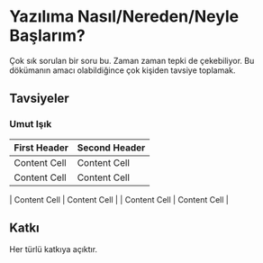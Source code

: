 # Yazılıma Nasıl/Nereden/Neyle Başlarım?

Çok sık sorulan bir soru bu. Zaman zaman tepki de çekebiliyor. Bu dökümanın amacı olabildiğince çok kişiden tavsiye toplamak.

## Tavsiyeler

### Umut Işık

| First Header  | Second Header |
| ------------- | ------------- |
| Content Cell  | Content Cell  |
| Content Cell  | Content Cell  |


| Content Cell  | Content Cell  |
| Content Cell  | Content Cell  |


## Katkı
Her türlü katkıya açıktır.

